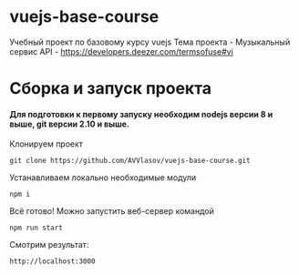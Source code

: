 # vuejs-base-course
Учебный проект по базовому курсу vuejs
Тема проекта - Музыкальный сервис
API - https://developers.deezer.com/termsofuse#vi

# Сборка и запуск проекта

#### Для подготовки к первому запуску необходим nodejs версии 8 и выше, git версии 2.10 и выше.

Клонируем проект
```
git clone https://github.com/AVVlasov/vuejs-base-course.git
```
Устанавливаем локально необходимые модули
```
npm i
```
Всё готово! Можно запустить веб-сервер командой
```
npm run start
```
Смотрим результат:
```
http://localhost:3000
```